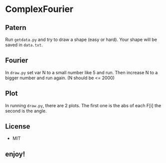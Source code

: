 # ComplexFourier

## Patern
Run `getdata.py` and try to draw a shape (easy or hard).
Your shape will be saved in `data.txt`.

## Fourier
In `draw.py` set var N to a small number like 5 and run.
Then increase N to a bigger number and run again.
(N should be <= 2000)

## Plot
In running `draw.py`, there are 2 plots. The first one is 
the abs of each F[i] the second is the angle.

## License
- MIT

## enjoy!

